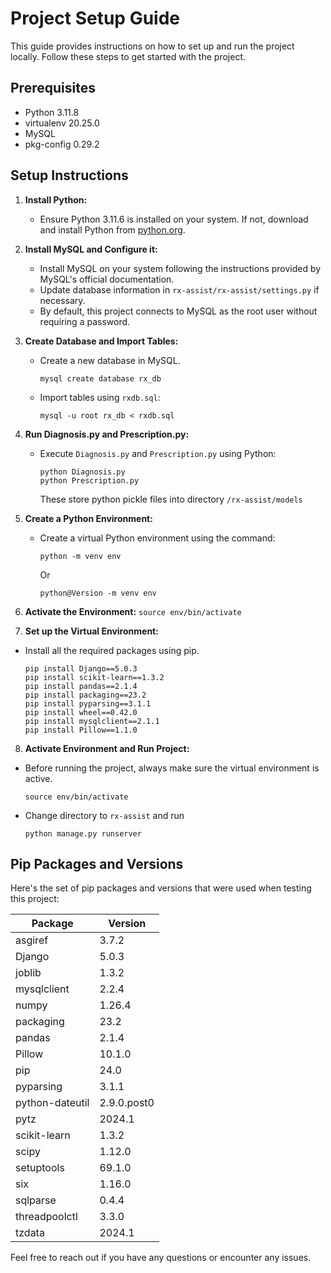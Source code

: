 # Project Setup Guide

This guide provides instructions on how to set up and run the project locally. Follow these steps to get started with the project.

## Prerequisites

- Python 3.11.8
- virtualenv 20.25.0
- MySQL
- pkg-config 0.29.2

## Setup Instructions

1. **Install Python:**
   - Ensure Python 3.11.6 is installed on your system. If not, download and install Python from [python.org](https://www.python.org/).

2. **Install MySQL and Configure it:**
   - Install MySQL on your system following the instructions provided by MySQL's official documentation.
   - Update database information in `rx-assist/rx-assist/settings.py` if necessary.
   - By default, this project connects to MySQL as the root user without requiring a password.

3. **Create Database and Import Tables:**
   - Create a new database in MySQL.
     ```
     mysql create database rx_db
     ```
   - Import tables using `rxdb.sql`:
     ```
     mysql -u root rx_db < rxdb.sql
     ```

4. **Run Diagnosis.py and Prescription.py:**
   - Execute `Diagnosis.py` and `Prescription.py` using Python:
     ```
     python Diagnosis.py
     python Prescription.py
     ```
     These store python pickle files into directory `/rx-assist/models`

5. **Create a Python Environment:**
   - Create a virtual Python environment using the command:
     ```
     python -m venv env
     ```
     Or
     ```
     python@Version -m venv env
     ```

6. **Activate the Environment:**
   `source env/bin/activate`


7. **Set up the Virtual Environment:**
- Install all the required packages using pip.
  ```
  pip install Django==5.0.3
  pip install scikit-learn==1.3.2
  pip install pandas==2.1.4
  pip install packaging==23.2
  pip install pyparsing==3.1.1
  pip install wheel==0.42.0
  pip install mysqlclient==2.1.1
  pip install Pillow==1.1.0
  ```

8. **Activate Environment and Run Project:**
- Before running the project, always make sure the virtual environment is active.
  ```
  source env/bin/activate
  ```
- Change directory to `rx-assist` and run 
  ```
  python manage.py runserver
  ```

## Pip Packages and Versions

Here's the set of pip packages and versions that were used when testing this project:

| Package         | Version  |
|-----------------|----------|
| asgiref         | 3.7.2    |
| Django          | 5.0.3    |
| joblib          | 1.3.2    |
| mysqlclient     | 2.2.4    |
| numpy           | 1.26.4   |
| packaging       | 23.2     |
| pandas          | 2.1.4    |
| Pillow          | 10.1.0   |
| pip             | 24.0     |
| pyparsing       | 3.1.1    |
| python-dateutil | 2.9.0.post0 |
| pytz            | 2024.1   |
| scikit-learn    | 1.3.2    |
| scipy           | 1.12.0   |
| setuptools      | 69.1.0   |
| six             | 1.16.0   |
| sqlparse        | 0.4.4    |
| threadpoolctl   | 3.3.0    |
| tzdata          | 2024.1   |

Feel free to reach out if you have any questions or encounter any issues.

